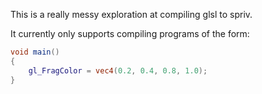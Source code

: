This is a really messy exploration at compiling glsl to spriv.

It currently only supports compiling programs of the form:
```glsl
void main()
{
    gl_FragColor = vec4(0.2, 0.4, 0.8, 1.0);
}
```

